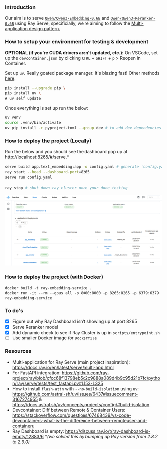### Introduction

Our aim is to serve [`Qwen/Qwen3-Embedding-0.6B`](https://huggingface.co/Qwen/Qwen3-Embedding-0.6B) and [`Qwen/Qwen3-Reranker-0.6B`](https://huggingface.co/Qwen/Qwen3-Reranker-0.6B) using Ray Serve, specificially, we're aiming to follow the [Multi-application design pattern.](https://docs.ray.io/en/latest/serve/multi-app.html)

### How to setup your environment for testing & development
**OPTIONAL (if you're CUDA drivers aren't updated, etc.):** On VSCode, set up the `devcontainer.json` by clicking `CTRL` + `SHIFT` + `p` > Reopen in Container.

Set up `uv`. Really goated package manager. It's blazing fast! Other methods [here](https://docs.astral.sh/uv/getting-started/installation/#installation-methods).

```bash
pip install --upgrade pip \
pip install uv \
# uv self update
```

Once everything is set up run the below:

```bash
uv venv
source .venv/bin/activate
uv pip install -r pyproject.toml --group dev # to add dev dependencies
```

### How to deploy the project (Locally)
Run the below and you should see the dashboard pop up at http://localhost:8265/#/serve.*

```bash
serve build app.text_embedding:app -o config.yaml # generate `config.yaml` (if you haven't)
ray start --head --dashboard-port=8265
serve run config.yaml

ray stop # shut down ray cluster once your done testing
```

![dashboard-screenshot](/images/dashboard-screenshot.png)

### How to deploy the project (with Docker)

```
docker build -t ray-embedding-service .
docker run -it --rm --gpus all -p 8000:8000 -p 8265:8265 -p 6379:6379 ray-embedding-service
```

### To do's
- [x] Figure out why Ray Dashboard isn't showing up at port 8265
- [x] Serve Reranker model
- [x] Add dynamic check to see if Ray Cluster is up in `scripts/entrypoint.sh`
- [ ] Use smaller Docker Image for `Dockerfile`

### Resources

- Multi-application for Ray Serve (main project inspiration): https://docs.ray.io/en/latest/serve/multi-app.html
- For FastAPI integration: https://github.com/ray-project/ray/blob/cfcc68f13798eb5c2c9888a089d4b9c95d21b7fc/python/ray/serve/tests/test_fastapi.py#L153-L325
- How to install `flash-attn` with `--no-build-isolation` using `uv`: https://github.com/astral-sh/uv/issues/6437#issuecomment-3167274955 & https://docs.astral.sh/uv/concepts/projects/config/#build-isolation
- Devcontainer: Diff between Remote & Container Users: https://stackoverflow.com/questions/67468439/vs-code-devcontainers-what-is-the-difference-between-remoteuser-and-containeru
- Ray Dashboard is empty: https://discuss.ray.io/t/ray-dashboard-is-empty/12883/6 **(we solved this by bumping up Ray version from 2.8.2 to 2.9.0)*
